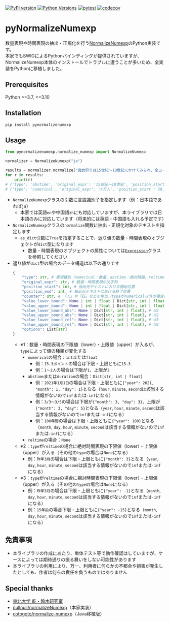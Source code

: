 [![PyPI version](https://badge.fury.io/py/pynormalizenumexp.svg)](https://badge.fury.io/py/pynormalizenumexp)
[![Python Versions](https://img.shields.io/pypi/pyversions/pynormalizenumexp.svg)](https://pypi.org/project/pynormalizenumexp/)
[![pytest](https://github.com/tkscode/pyNormalizeNumExp/actions/workflows/pytest.yml/badge.svg?branch=main)](https://github.com/tkscode/pyNormalizeNumExp/actions/workflows/pytest.yml)
[![codecov](https://codecov.io/gh/tkscode/pyNormalizeNumExp/branch/main/graph/badge.svg?token=3Z0YIZV5U1)](https://codecov.io/gh/tkscode/pyNormalizeNumExp)


# pyNormalizeNumexp

数量表現や時間表現の抽出・正規化を行う[NormalizeNumexp](https://www.cl.ecei.tohoku.ac.jp/Open_Resources-normalizeNumexp.html)のPython実装です。  
本家でもSWIGによるPythonバインディングが提供されていますが、NormalizeNumexp本体のインストールでトラブルに遭うことが多いため、全実装をPythonに移植しました。


## Prerequisites

Python >=3.7, <=3.10


## Installation

```
pip install pynormalizenumexp
```


## Usage

```python
from pynormalizenumexp.normalize_numexp import NormalizeNumexp

normalizer = NormalizeNumexp("ja")

results = normalizer.normalize("魔女狩りは15世紀～18世紀にかけてみられ、全ヨーロッパで4万人が処刑された", as_dict=True)
for r in results:
	print(r)
# {'type': 'abstime', 'original_expr': '15世紀～18世紀', 'position_start': 5, 'position_end': 14, 'counter': 'none', 'value_lower_bound': {'year': 1401, 'month': inf, 'day': inf, 'hour': inf, 'minute': inf, 'second': inf}, 'value_upper_bound': {'year': 1800, 'month': -inf, 'day': -inf, 'hour': -inf, 'minute': -inf, 'second': -inf}, 'value_lower_bound_abs': None, 'value_upper_bound_abs': None, 'value_lower_bound_rel': None, 'value_upper_bound_rel': None, 'options': []}
# {'type': 'numerical', 'original_expr': '4万人', 'position_start': 29, 'position_end': 32, 'counter': '人', 'value_lower_bound': 40000, 'value_upper_bound': 40000, 'value_lower_bound_abs': None, 'value_upper_bound_abs': None, 'value_lower_bound_rel': None, 'value_upper_bound_rel': None, 'options': []}
```

+ `NormalizeNumexp`クラスの引数に言語識別子を指定します（例：日本語であれば`ja`）
	+ 本家では英語`en`や中国語`zh`にも対応していますが、本ライブラリでは日本語のみに対応しています（将来的には英語・中国語も入れる予定です）
+ `NormalizeNumexp`クラスの`normalize`関数に抽出・正規化対象のテキストを指定します
	+ `as_dict`引数に`True`を指定することで、返り値の数量・時間表現のオブジェクトが`dict`型になります
		+ 数量・時間表現のオブジェクトの属性については[`Expression`](./pynormalizenumexp/normalize_numexp.py#L19)クラスを参照してください
+ 返り値が`dict`型の場合のデータ構造は以下の通りです
	```python
	{
		"type": str, # 表現種別（numerical：数量、abstime：絶対時間、reltime：相対時間、duration：期間）
		"original_expr": str, # 数値・時間表現の文字列
		"position_start": int, # 抽出元テキストにおける開始位置
		"position_end": int, # 抽出元テキストにおける終了位置
		"counter": str, # 「人」や「匹」などの単位（typeがnumerical以外の場合は "none" になる）
		"value_lower_bound": None | int | float | Dict[str, int | float], # ※1
		"value_upper_bound": None | int | float | Dict[str, int | float], # ※1
		"value_lower_bound_abs": None | Dict[str, int | float], # ※2
		"value_upper_bound_abs": None | Dict[str, int | float], # ※2
		"value_lower_bound_rel": None | Dict[str, int | float], # ※3
		"value_upper_bound_rel": None | Dict[str, int | float], # ※3
		"options": List[str]
	}
	```
	+ ※1：数量・時間表現の下限値（lower）・上限値（upper）が入るが、`type`によって値の種類が変化する
		+ `numerical`の場合：`int`または`float`
			+ 例：`15.3ポイント`の場合は下限・上限ともに`15.3`
			+ 例：`1～2人`の場合は下限が`1`、上限が`2`
		+ `abstime`または`duration`の場合：`Dict[str, int | float]`
			+ 例：`2021年1月1日`の場合は下限・上限ともに`{"year": 2021, "month": 1, "day": 1}`となる（`hour`, `minute`, `second`は該当する情報がないので`inf`または`-inf`になる）
			+ 例：`3/3～3/5`の場合は下限が`{"month": 3, "day": 3}`、上限が`{"month": 3, "day": 5}`となる（`year`, `hour`, `minute`, `second`は該当する情報がないので`inf`または`-inf`になる）
			+ 例：`100年間`の場合は下限・上限ともに`{"year": 100}`となる（`month`, `day`, `hour`, `minute`, `second`は該当する情報がないので`inf`または`-inf`になる）
		+ `reltime`の場合：`None`
	+ ※2：`type`が`reltime`の場合に絶対時間表現の下限値（lower）・上限値（upper）が入る（その他の`type`の場合は`None`になる）
		+ 例：`昨年3月`の場合は下限・上限ともに`{"month": 3}`となる（`year`, `day`, `hour`, `minute`, `second`は該当する情報がないので`inf`または`-inf`になる）
	+ ※3：`type`が`reltime`の場合に相対時間表現の下限値（lower）・上限値（upper）が入る（その他の`type`の場合は`None`になる）
		+ 例：`昨年3月`の場合は下限・上限ともに`{"year": -1}`となる（`month`, `day`, `hour`, `minute`, `second`は該当する情報がないので`inf`または`-inf`になる）
		+ 例：`15年前`の場合下限・上限ともに`{"year": -15}`となる（`month`, `day`, `hour`, `minute`, `second`は該当する情報がないので`inf`または`-inf`になる）

## 免責事項

+ 本ライブラリの作成にあたり、単体テスト等で動作確認はしていますが、ケースによっては期待通りの振る舞いをしない可能性があります
+ 本ライブラリの利用により、万一、利用者に何らかの不都合や損害が発生したとしても、作者は何らの責任を負うものではありません


## Special thanks

+ [東北大学 乾・鈴木研究室](https://www.cl.ecei.tohoku.ac.jp/Open_Resources-normalizeNumexp.html)
+ [nullnull/normalizeNumexp](https://github.com/nullnull/normalizeNumexp)（本家実装）
+ [cotogoto/normalize-numexp](https://github.com/cotogoto/normalize-numexp)（Java移植版）
